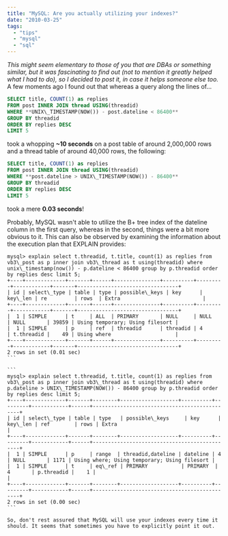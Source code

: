 ```yaml
---
title: "MySQL: Are you actually utilizing your indexes?"
date: "2010-03-25"
tags:
  - "tips"
  - "mysql"
  - "sql"
---
```


_This might seem elementary to those of you that are DBAs or something similar, but it was fascinating to find out (not to mention it greatly helped what I had to do), so I decided to post it, in case it helps someone else too._ A few moments ago I found out that whereas a query along the lines of...

```sql
SELECT title, COUNT(1) as replies
FROM post INNER JOIN thread USING(threadid)
WHERE **UNIX\_TIMESTAMP(NOW()) - post.dateline < 86400**
GROUP BY threadid
ORDER BY replies DESC
LIMIT 5
```

took a whopping **~10 seconds** on a post table of around 2,000,000 rows and a thread table of around 40,000 rows, the following:

```sql
SELECT title, COUNT(1) as replies
FROM post INNER JOIN thread USING(threadid)
WHERE **post.dateline > UNIX\_TIMESTAMP(NOW()) - 86400**
GROUP BY threadid
ORDER BY replies DESC
LIMIT 5
```

took a mere **0.03 seconds**!

Probably, MySQL wasn't able to utilize the B+ tree index of the dateline column in the first query, whereas in the second, things were a bit more obvious to it. This can also be observed by examining the information about the execution plan that EXPLAIN provides:

``````
mysql> explain select t.threadid, t.title, count(1) as replies from vb3\_post as p inner join vb3\_thread as t using(threadid) where unix\_timestamp(now()) - p.dateline < 86400 group by p.threadid order by replies desc limit 5;
+----+-------------+-------+------+---------------+----------+---------+------------+-------+---------------------------------+
| id | select\_type | table | type | possible\_keys | key      | key\_len | re         | rows  | Extra                           |
+----+-------------+-------+------+---------------+----------+---------+------------+-------+---------------------------------+
|  1 | SIMPLE      | t     | ALL  | PRIMARY       | NULL     | NULL    | NULL       | 39859 | Using temporary; Using filesort |
|  1 | SIMPLE      | p     | ref  | threadid      | threadid | 4       | t.threadid |    49 | Using where                     |
+----+-------------+-------+------+---------------+----------+---------+------------+-------+---------------------------------+
2 rows in set (0.01 sec)
```

```
mysql> explain select t.threadid, t.title, count(1) as replies from vb3\_post as p inner join vb3\_thread as t using(threadid) where p.dateline > UNIX\_TIMESTAMP(NOW()) - 86400 group by p.threadid order by replies desc limit 5;
+----+-------------+-------+--------+-------------------+----------+---------+------------+------+----------------------------------------------+
| id | select\_type | table | type   | possible\_keys     | key      | key\_len | ref        | rows | Extra                                        |
+----+-------------+-------+--------+-------------------+----------+---------+------------+------+----------------------------------------------+
|  1 | SIMPLE      | p     | range  | threadid,dateline | dateline | 4       | NULL       | 1171 | Using where; Using temporary; Using filesort |
|  1 | SIMPLE      | t     | eq\_ref | PRIMARY           | PRIMARY  | 4       | p.threadid |    1 |                                              |
+----+-------------+-------+--------+-------------------+----------+---------+------------+------+----------------------------------------------+
2 rows in set (0.00 sec)
```

So, don't rest assured that MySQL will use your indexes every time it should. It seems that sometimes you have to explicitly point it out.
